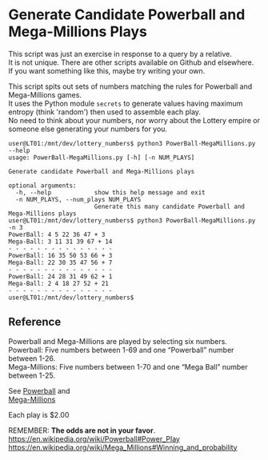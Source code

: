 # Generate Candidate Powerball and Mega-Millions Plays  


This script was just an exercise in response to a query by a relative.  
It is not unique. There are other scripts available on Github and elsewhere.  
If you want something like this, maybe try writing your own.  

This script spits out sets of numbers matching the rules for Powerball and 
Mega-Millions games.  
It uses the Python module ```secrets``` to generate values having 
maximum entropy (think 'random') then used to assemble each play.  
No need to think about your numbers, nor worry about the Lottery empire 
or someone else generating your numbers for you.  

```terminal
user@LT01:/mnt/dev/lottery_numbers$ python3 PowerBall-MegaMillions.py --help
usage: PowerBall-MegaMillions.py [-h] [-n NUM_PLAYS]

Generate candidate Powerball and Mega-Millions plays

optional arguments:
  -h, --help            show this help message and exit
  -n NUM_PLAYS, --num_plays NUM_PLAYS
                        Generate this many candidate Powerball and Mega-Millions plays
user@LT01:/mnt/dev/lottery_numbers$ python3 PowerBall-MegaMillions.py -n 3
PowerBall: 4 5 22 36 47 + 3
Mega-Ball: 3 11 31 39 67 + 14
- - - - - - - - - - - - - - -
PowerBall: 16 35 50 53 66 + 3
Mega-Ball: 22 30 35 47 56 + 7
- - - - - - - - - - - - - - -
PowerBall: 24 28 31 49 62 + 1
Mega-Ball: 2 4 18 27 52 + 21
- - - - - - - - - - - - - - -
user@LT01:/mnt/dev/lottery_numbers$ 
```

## Reference  
Powerball and Mega-Millions are played by selecting six numbers.  
Powerball:     Five numbers between 1-69 and one “Powerball” number between 1-26.  
Mega-Millions: Five numbers between 1-70 and one “Mega Ball” number between 1-25.  

See [Powerball](https://www.usamega.com/powerball/faq) and  
[Mega-Millions](https://www.usamega.com/mega-millions/faq)  

Each play is $2.00  

REMEMBER: **The odds are not in your favor**.  
https://en.wikipedia.org/wiki/Powerball#Power_Play  
https://en.wikipedia.org/wiki/Mega_Millions#Winning_and_probability  
